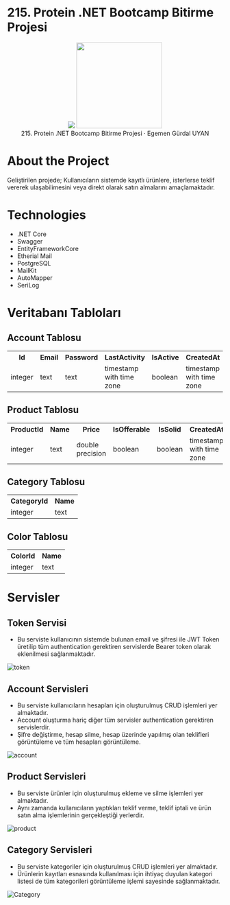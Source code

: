 # 215. Protein .NET Bootcamp Bitirme Projesi
<p align="center">
<img src="https://media-exp1.licdn.com/dms/image/C4D0BAQEZxIbp8k1aXw/company-logo_200_200/0/1617369316714?e=2147483647&v=beta&t=JoshxzaFqO5pjEGJFfYNBpaR-P0U7lHM1shYJdR9G_0"></img>
<img src="https://pbs.twimg.com/profile_images/1360317534172569614/sdir3Sab_400x400.jpg" width="200px"></img><br/>
215. Protein .NET Bootcamp Bitirme Projesi · Egemen Gürdal UYAN 
</p> 

# About the Project
Geliştirilen projede; 
Kullanıcıların sistemde kayıtlı ürünlere, isterlerse teklif vererek ulaşabilimesini veya direkt olarak satın almalarını amaçlamaktadır.


# Technologies
* .NET Core
* Swagger
* EntityFrameworkCore
* Etherial Mail
* PostgreSQL
* MailKit
* AutoMapper
* SeriLog



# Veritabanı Tabloları

## Account Tablosu
<table>
  <tr>
    <th>Id</th>
    <th>Email</th>
    <th>Password</th>
    <th>LastActivity</th>
    <th>IsActive</th>
    <th>CreatedAt</th>
  </tr>
  <tr>
    <td>integer</td>
    <td>text</td>
    <td>text</td>
    <td>timestamp with time zone</td>
    <td>boolean</td>
    <td>timestamp with time zone</td>
  </tr>
</table>

## Product Tablosu
<table>
  <tr>
    <th>ProductId</th>
    <th>Name</th>
    <th>Price</th>
    <th>IsOfferable</th>
    <th>IsSolid</th>
    <th>CreatedAt</th>
    <th>Description</th>
    <th>Trademark</th>
    <th>CategoryId</th>
    <th>ColorId</th>
    <th>AccountId</th>
    <th>OfferedValue</th>
    <th>Image</th>
  </tr>
  <tr>
    <td>integer</td>
    <td>text</td>
    <td>double precision</td>
    <td>boolean</td>
    <td>boolean</td>
    <td>timestamp with time zone</td>
    <td>text</td>
    <td>text</td>
    <td>integer</td>
    <td>integer</td>
    <td>integer</td>
    <td>integer</td>
    <td>byte array</td>
  </tr>
</table>

## Category Tablosu
<table>
  <tr>
    <th>CategoryId</th>
    <th>Name</th>
  </tr>
  <tr>
    <td>integer</td>
    <td>text</td>
  </tr>
</table>

## Color Tablosu
<table>
  <tr>
    <th>ColorId</th>
    <th>Name</th>
  </tr>
  <tr>
    <td>integer</td>
    <td>text</td>
  </tr>
</table>


# Servisler
## Token Servisi
* Bu serviste kullanıcının sistemde bulunan email ve şifresi ile JWT Token üretilip tüm authentication gerektiren servislerde Bearer token olarak eklenilmesi sağlanmaktadır.

![token](https://user-images.githubusercontent.com/82399866/185810909-9b1e2f0c-c197-4708-b4cb-19d13972a401.png)

## Account Servisleri
* Bu serviste kullanıcıların hesapları için oluşturulmuş CRUD işlemleri yer almaktadır. 
* Account oluşturma hariç diğer tüm servisler authentication gerektiren servislerdir.
* Şifre değiştirme, hesap silme, hesap üzerinde yapılmış olan teklifleri görüntüleme ve tüm hesapları görüntüleme.

![account](https://user-images.githubusercontent.com/82399866/185810918-894cf264-19d7-4fb8-ab4f-948684dbd3f3.png)

## Product Servisleri
* Bu serviste ürünler için oluşturulmuş ekleme ve silme işlemleri yer almaktadır.
* Aynı zamanda kullanıcıların yaptıkları teklif verme, teklif iptali ve ürün satın alma işlemlerinin gerçekleştiği yerlerdir.

![product](https://user-images.githubusercontent.com/82399866/185810922-d90c50cf-190c-4cf6-a627-bc007cfd6bc1.png)

## Category Servisleri
* Bu serviste kategoriler için oluşturulmuş CRUD işlemleri yer almaktadır.
* Ürünlerin kayıtları esnasında kullanılması için ihtiyaç duyulan kategori listesi de tüm kategorileri görüntüleme işlemi sayesinde sağlanmaktadır.

![Category](https://user-images.githubusercontent.com/82399866/185810926-953177aa-fec9-46e0-9065-a2ae687e0d23.png)


